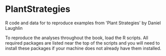 # PlantStrategies
R code and data for to reproduce examples from 'Plant Strategies' by Daniel Laughlin

To reproduce the analyses throughout the book, load the R scripts. All required packages are listed near the top of the scripts and you will need to install these packages if your machine does not already have them installed.

